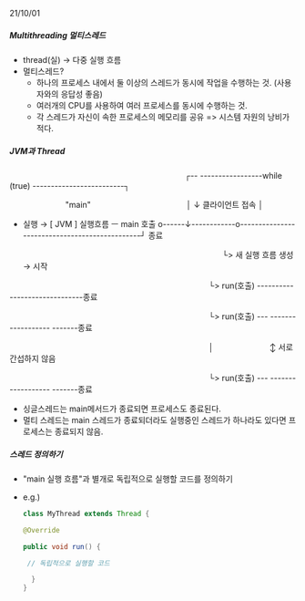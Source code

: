 21/10/01



##### **Multithreading 멀티스레드** 

- thread(실) → 다중 실행 흐름
- 멀티스레드? 
  - 하나의 프로세스 내에서 둘 이상의 스레드가 동시에 작업을 수행하는 것. (사용자와의 응답성 좋음)
  - 여러개의 CPU를 사용하여 여러 프로세스를 동시에 수행하는 것.
  - 각 스레드가 자신이 속한 프로세스의 메모리를 공유 => 시스템 자원의 낭비가 적다.





##### **JVM과 Thread**

　　　　　　　　　　　　　　　　　　　　　　┌-- -----------------while (true) -------------------------┐ 

　　　　　　　"main"　　　　　　　　　　　　│               ↓ 클라이언트 접속                              │                                                          

* 실행  →  [ JVM ] 실행흐름   ㅡ main 호출 o------↓------------o-----------------------------------------------┘ 종료   

  　　　　　　　　　　　　　　　　　　　　　　　　　└> 새 실행 흐름 생성  → 시작

　　　　　　　　　　　　　　　　　　　　　　　　　└> run(호출) ------------------------------종료

　　　　　　　　　　　　　　　　　　　　　　　　　└> run(호출) --- ------- ----------- -------종료

　　　　　　　　　　　　　　　　　　　　　　　　　│　　　　　　　↕ 서로 간섭하지 않음    

　　　　　　　　　　　　　　　　　　　　　　　　　└> run(호출) --- ------- ----------- -------종료  

* 싱글스레드는 main메서드가 종료되면 프로세스도 종료된다. 
* 멀티 스레드는 main 스레드가 종료되더라도 실행중인 스레드가 하나라도 있다면 프로세스는 종료되지 않음.

 



##### **스레드 정의하기**

* "main 실행 흐름"과 별개로 독립적으로 실행할 코드를 정의하기

* e.g.) 

  ```java
  class MyThread extends Thread {
  
  @Override
  
  public void run() {
  
  ​	// 독립적으로 실행할 코드
  
  	}
  }
  ```

  

